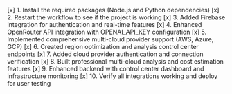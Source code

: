 [x] 1. Install the required packages (Node.js and Python dependencies)
[x] 2. Restart the workflow to see if the project is working
[x] 3. Added Firebase integration for authentication and real-time features
[x] 4. Enhanced OpenRouter API integration with OPENAI_API_KEY configuration
[x] 5. Implemented comprehensive multi-cloud provider support (AWS, Azure, GCP)
[x] 6. Created region optimization and analysis control center endpoints
[x] 7. Added cloud provider authentication and connection verification
[x] 8. Built professional multi-cloud analysis and cost estimation features
[x] 9. Enhanced backend with control center dashboard and infrastructure monitoring
[x] 10. Verify all integrations working and deploy for user testing